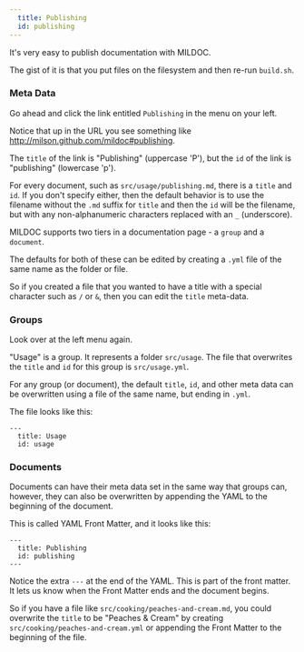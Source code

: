 ```yaml
---
  title: Publishing
  id: publishing
---
```


It's very easy to publish documentation with MILDOC.

The gist of it is that you put files on the filesystem and then re-run `build.sh`.

### Meta Data

Go ahead and click the link entitled `Publishing` in the menu on your left.

Notice that up in the URL you see something like <http://milson.github.com/mildoc#publishing>.

The `title` of the link is "Publishing" (uppercase 'P'),
but the `id` of the link is "publishing" (lowercase 'p').

For every document, such as `src/usage/publishing.md`,
there is a `title` and `id`.
If you don't specify either, then the default behavior is to use
the filename without the `.md` suffix for `title` and then the
`id` will be the filename, but with any non-alphanumeric characters
replaced with an `_` (underscore).

MILDOC supports two tiers in a documentation page - a `group` and a `document`.

The defaults for both of these can be edited by creating a `.yml` file of
the same name as the folder or file.

So if you created a file that you wanted to have a title with a special character
such as `/` or `&`, then you can edit the `title` meta-data.

### Groups

Look over at the left menu again.

"Usage" is a group. It represents a folder `src/usage`.
The file that overwrites the `title` and `id` for this group is `src/usage.yml`.

For any group (or document), the default `title`, `id`, and other meta data can
be overwritten using a file of the same name, but ending in `.yml`.

The file looks like this:

    ---
      title: Usage
      id: usage

### Documents

Documents can have their meta data set in the same way that groups can,
however, they can also be overwritten by appending the YAML to the beginning
of the document.

This is called YAML Front Matter, and it looks like this:

    ---
      title: Publishing
      id: publishing
    ---

Notice the extra `---` at the end of the YAML. This is part of the front matter.
It lets us know when the Front Matter ends and the document begins.

So if you have a file like `src/cooking/peaches-and-cream.md`,
you could overwrite the `title` to be "Peaches & Cream" by creating
`src/cooking/peaches-and-cream.yml` or appending the Front Matter to
the beginning of the file.

